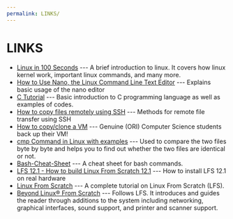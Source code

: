 ```yaml
---
permalink: LINKS/
---
```


# LINKS

* [Linux in 100 Seconds](https://www.youtube.com/watch?v=rrB13utjYV4) --- 
A brief introduction to linux. 
It covers how linux kernel work, important linux commands, and many more.
* [How to Use Nano, the Linux Command Line Text Editor](https://linuxize.com/post/how-to-use-nano-text-editor/) --- Explains basic usage of the nano editor
* [C Tutorial](https://www.w3schools.com/c/c_intro.php?external_link=true) --- Basic introduction to C programming language as well as examples of codes.
* [How to copy files remotely using SSH](https://www.simplified.guide/ssh/copy-file) --- Methods for remote file transfer using SSH
* [How to copy/clone a VM](https://forums.virtualbox.org/viewtopic.php?p=245067) --- Genuine (ORI) Computer Science students back up their VM!
* [cmp Command in Linux with examples](https://www.geeksforgeeks.org/cmp-command-in-linux-with-examples/) --- Used to compare the two files byte by byte and helps you to find out whether the two files are identical or not.
* [Bash-Cheat-Sheet](https://github.com/RehanSaeed/Bash-Cheat-Sheet) --- A cheat sheet for bash commands.
* [LFS 12.1 - How to build Linux From Scratch 12.1](https://www.youtube.com/playlist?list=PLyc5xVO2uDsCKdz6-Ojah0o-ZTqGE7HEX) --- How to install LFS 12.1 on real hardware
* [Linux From Scratch](https://www.linuxfromscratch.org/lfs/view/12.1/index.html) ---  A complete tutorial on Linux From Scratch (LFS).
* [Beyond Linux® From Scratch](https://www.linuxfromscratch.org/blfs/view/12.1/index.html) --- Follows LFS. It introduces and guides the reader through additions to the system including networking, graphical interfaces, sound support, and printer and scanner support.
